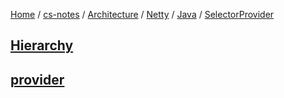 [Home](https://mengxianbin.github.io) /
[cs-notes](https://mengxianbin.github.io/cs-notes/site) /
[Architecture](https://mengxianbin.github.io/cs-notes/site/Architecture) /
[Netty](https://mengxianbin.github.io/cs-notes/site/Architecture/Netty) /
[Java](https://mengxianbin.github.io/cs-notes/site/Architecture/Netty/Java) /
[SelectorProvider](https://mengxianbin.github.io/cs-notes/site/Architecture/Netty/Java/SelectorProvider)

## [Hierarchy](https://mengxianbin.github.io/cs-notes/site/Architecture/Netty/Java/SelectorProvider/Hierarchy)

## [provider](https://mengxianbin.github.io/cs-notes/site/Architecture/Netty/Java/SelectorProvider/provider)
